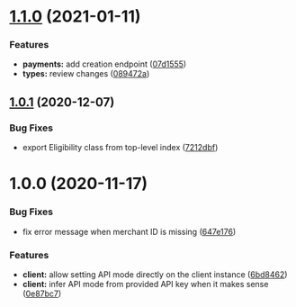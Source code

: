 # [1.1.0](https://github.com/alma/alma-js-client/compare/v1.0.1...v1.1.0) (2021-01-11)


### Features

* **payments:** add creation endpoint ([07d1555](https://github.com/alma/alma-js-client/commit/07d1555a4a3abc5d0f252e56e82f3fadc3f3b4f8))
* **types:** review changes ([089472a](https://github.com/alma/alma-js-client/commit/089472a39be599599d34d58997c2ef6135ceb247))

## [1.0.1](https://github.com/alma/alma-js-client/compare/v1.0.0...v1.0.1) (2020-12-07)


### Bug Fixes

* export Eligibility class from top-level index ([7212dbf](https://github.com/alma/alma-js-client/commit/7212dbf0f0d06cc7232e8fc891e6b426cfbb52d9))

# 1.0.0 (2020-11-17)


### Bug Fixes

* fix error message when merchant ID is missing ([647e176](https://github.com/alma/alma-js-client/commit/647e17680403e0ae73111f4c270e534e2f960d31))


### Features

* **client:** allow setting API mode directly on the client instance ([6bd8462](https://github.com/alma/alma-js-client/commit/6bd84629165bf3e45e409c056283dc56be847522))
* **client:** infer API mode from provided API key when it makes sense ([0e87bc7](https://github.com/alma/alma-js-client/commit/0e87bc7d071dd1e58e454f124c93e491b834da5c))

